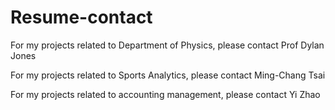 # Resume-contact

For my projects related to Department of Physics, please contact Prof Dylan Jones

For my projects related to Sports Analytics, please contact Ming-Chang Tsai

For my projects related to accounting management, please contact Yi Zhao
